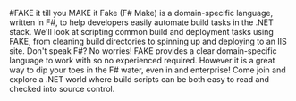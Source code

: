 #FAKE it till you MAKE it
  Fake (F# Make) is a domain-specific language, written in F#, to help developers easily automate build tasks in the .NET stack.
  We'll look at scripting common build and deployment tasks using FAKE, from cleaning build directories to spinning up and deploying to an IIS site.
  Don't speak F#? No worries! FAKE provides a clear domain-specific language to work with so no experienced required. However it is a great way to dip your toes in the F# water, even in and enterprise! Come join and explore a .NET world where build scripts can be both easy to read and checked into source control.
